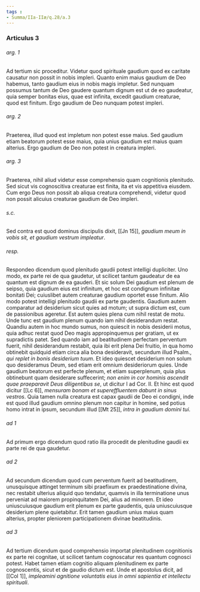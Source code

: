 ```yaml
---
tags : 
- Summa/IIa-IIæ/q.28/a.3
---
```


### Articulus 3

###### arg. 1
Ad tertium sic proceditur. Videtur quod spirituale gaudium quod ex caritate causatur non possit in nobis impleri. Quanto enim maius gaudium de Deo habemus, tanto gaudium eius in nobis magis impletur. Sed nunquam possumus tantum de Deo gaudere quantum dignum est ut de eo gaudeatur, quia semper bonitas eius, quae est infinita, excedit gaudium creaturae, quod est finitum. Ergo gaudium de Deo nunquam potest impleri.

###### arg. 2
Praeterea, illud quod est impletum non potest esse maius. Sed gaudium etiam beatorum potest esse maius, quia unius gaudium est maius quam alterius. Ergo gaudium de Deo non potest in creatura impleri.

###### arg. 3
Praeterea, nihil aliud videtur esse comprehensio quam cognitionis plenitudo. Sed sicut vis cognoscitiva creaturae est finita, ita et vis appetitiva eiusdem. Cum ergo Deus non possit ab aliqua creatura comprehendi, videtur quod non possit alicuius creaturae gaudium de Deo impleri.

###### s.c.
Sed contra est quod dominus discipulis dixit, [[Jn 15]], *gaudium meum in vobis sit, et gaudium vestrum impleatur*.

###### resp.
Respondeo dicendum quod plenitudo gaudii potest intelligi dupliciter. Uno modo, ex parte rei de qua gaudetur, ut scilicet tantum gaudeatur de ea quantum est dignum de ea gauderi. Et sic solum Dei gaudium est plenum de seipso, quia gaudium eius est infinitum, et hoc est condignum infinitae bonitati Dei; cuiuslibet autem creaturae gaudium oportet esse finitum. Alio modo potest intelligi plenitudo gaudii ex parte gaudentis. Gaudium autem comparatur ad desiderium sicut quies ad motum; ut supra dictum est, cum de passionibus ageretur. Est autem quies plena cum nihil restat de motu. Unde tunc est gaudium plenum quando iam nihil desiderandum restat. Quandiu autem in hoc mundo sumus, non quiescit in nobis desiderii motus, quia adhuc restat quod Deo magis appropinquemus per gratiam, ut ex supradictis patet. Sed quando iam ad beatitudinem perfectam perventum fuerit, nihil desiderandum restabit, quia ibi erit plena Dei fruitio, in qua homo obtinebit quidquid etiam circa alia bona desideravit, secundum illud Psalm., *qui replet in bonis desiderium tuum*. Et ideo quiescet desiderium non solum quo desideramus Deum, sed etiam erit omnium desideriorum quies. Unde gaudium beatorum est perfecte plenum, et etiam superplenum, quia plus obtinebunt quam desiderare suffecerint; *non enim in cor hominis ascendit quae praeparavit Deus diligentibus se*, ut dicitur I ad Cor. II. Et hinc est quod dicitur [[Lc 6]], *mensuram bonam et supereffluentem dabunt in sinus vestros*. Quia tamen nulla creatura est capax gaudii de Deo ei condigni, inde est quod illud gaudium omnino plenum non capitur in homine, sed potius homo intrat in ipsum, secundum illud [[Mt 25]], *intra in gaudium domini tui*.

###### ad 1
Ad primum ergo dicendum quod ratio illa procedit de plenitudine gaudii ex parte rei de qua gaudetur.

###### ad 2
Ad secundum dicendum quod cum perventum fuerit ad beatitudinem, unusquisque attinget terminum sibi praefixum ex praedestinatione divina, nec restabit ulterius aliquid quo tendatur, quamvis in illa terminatione unus perveniat ad maiorem propinquitatem Dei, alius ad minorem. Et ideo uniuscuiusque gaudium erit plenum ex parte gaudentis, quia uniuscuiusque desiderium plene quietabitur. Erit tamen gaudium unius maius quam alterius, propter pleniorem participationem divinae beatitudinis.

###### ad 3
Ad tertium dicendum quod comprehensio importat plenitudinem cognitionis ex parte rei cognitae, ut scilicet tantum cognoscatur res quantum cognosci potest. Habet tamen etiam cognitio aliquam plenitudinem ex parte cognoscentis, sicut et de gaudio dictum est. Unde et apostolus dicit, ad [[Col 1]], *impleamini agnitione voluntatis eius in omni sapientia et intellectu spirituali*.

